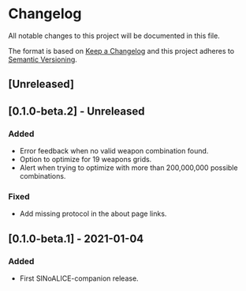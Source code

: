 # Changelog
All notable changes to this project will be documented in this file.

The format is based on [Keep a Changelog](http://keepachangelog.com/en/1.0.0/)
and this project adheres to [Semantic Versioning](http://semver.org/spec/v2.0.0.html).

## [Unreleased]

## [0.1.0-beta.2] - Unreleased
### Added
- Error feedback when no valid weapon combination found.
- Option to optimize for 19 weapons grids.
- Alert when trying to optimize with more than 200,000,000 possible combinations.
### Fixed
- Add missing protocol in the about page links.

## [0.1.0-beta.1] - 2021-01-04
### Added
- First SINoALICE-companion release.
